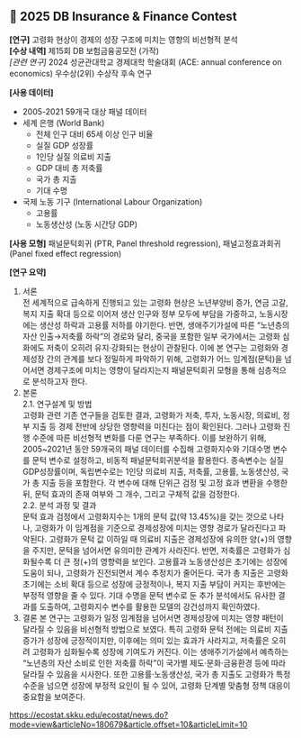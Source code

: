 ## 🥈 2025 DB Insurance & Finance Contest

**[연구]** 고령화 현상이 경제의 성장 구조에 미치는 영향의 비선형적 분석 \
**[수상 내역]** 제15회 DB 보험금융공모전 (가작) \
*[관련 연구]* 2024 성균관대학교 경제대학 학술대회 (ACE: annual conference on economics) 우수상(2위) 수상작 후속 연구

**[사용 데이터]**
- 2005-2021 59개국 대상 패널 데이터
- 세계 은행 (World Bank)
  -  전체 인구 대비 65세 이상 인구 비율
  -  실질 GDP 성장률
  -  1인당 실질 의료비 지출
  -  GDP 대비 총 저축률
  -  국가 총 지출
  -  기대 수명
- 국제 노동 기구 (International Labour Organization)
  - 고용률
  - 노동생산성 (노동 시간당 GDP)
 
**[사용 모형]** 패널문턱회귀 (PTR, Panel threshold regression), 패널고정효과회귀 (Panel fixed effect regression)

**[연구 요약]** 
1. 서론 \
전 세계적으로 급속하게 진행되고 있는 고령화 현상은 노년부양비 증가, 연금 고갈, 복지 지출 확대 등으로 이어져 생산 인구와 정부 모두에 부담을 가중하고, 노동시장에는 생산성 하락과 고용률 저하를 야기한다. 반면, 생애주기가설에 따른 “노년층의 자산 인출→저축률 하락”의 경로와 달리, 중국을 포함한 일부 국가에서는 고령화 심화에도 저축이 오히려 유지·강화되는 현상이 관찰된다. 이에 본 연구는 고령화와 경제성장 간의 관계를 보다 정밀하게 파악하기 위해, 고령화가 어느 임계점(문턱)을 넘어서면 경제구조에 미치는 영향이 달라지는지 패널문턱회귀 모형을 통해 심층적으로 분석하고자 한다.
2. 본론 \
2.1. 연구설계 및 방법 \
고령화 관련 기존 연구들을 검토한 결과, 고령화가 저축, 투자, 노동시장, 의료비, 정부 지출 등 경제 전반에 상당한 영향력을 미친다는 점이 확인된다. 그러나 고령화 진행 수준에 따른 비선형적 변화를 다룬 연구는 부족하다. 이를 보완하기 위해, 2005~2021년 동안 59개국의 패널 데이터를 수집해 고령화지수와 기대수명 변수를 문턱 변수로 설정하고, 비동적 패널문턱회귀분석을 활용한다. 종속변수는 실질 GDP성장률이며, 독립변수로는 1인당 의료비 지출, 저축률, 고용률, 노동생산성, 국가 총 지출 등을 포함한다. 각 변수에 대해 단위근 검정 및 고정 효과 변환을 수행한 뒤, 문턱 효과의 존재 여부와 그 개수, 그리고 구체적 값을 검정한다. \
2.2. 분석 과정 및 결과 \
문턱 효과 검정에서 고령화지수는 1개의 문턱 값(약 13.45%)을 갖는 것으로 나타나, 고령화가 이 임계점을 기준으로 경제성장에 미치는 영향 경로가 달라진다고 파악된다. 고령화가 문턱 값 이하일 때 의료비 지출은 경제성장에 유의한 양(+)의 영향을 주지만, 문턱을 넘어서면 유의미한 관계가 사라진다. 반면, 저축률은 고령화가 심화될수록 더 큰 정(+)의 영향력을 보인다. 고용률과 노동생산성은 초기에는 성장에 도움이 되나, 고령화가 진전되면서 계수 추정치가 줄어든다. 국가 총 지출은 고령화 초기에는 소비 확대 등으로 성장에 긍정적이나, 복지 지출 부담이 커지는 후반에는 부정적 영향을 줄 수 있다. 기대 수명을 문턱 변수로 둔 추가 분석에서도 유사한 결과를 도출하여, 고령화지수 변수를 활용한 모델의 강건성까지 확인하였다.
3. 결론
본 연구는 고령화가 일정 임계점을 넘어서면 경제성장에 미치는 영향 패턴이 달라질 수 있음을 비선형적 방법으로 보였다. 특히 고령화 문턱 전에는 의료비 지출 증가가 성장에 긍정적이지만, 이후에는 의미 있는 효과가 사라지고, 저축률은 오히려 고령화가 심화될수록 성장에 기여도가 커진다. 이는 생애주기가설에서 예측하는 “노년층의 자산 소비로 인한 저축률 하락”이 국가별 제도·문화·금융환경 등에 따라 달라질 수 있음을 시사한다. 또한 고용률·노동생산성, 국가 총 지출도 고령화가 특정 수준을 넘으면 성장에 부정적 요인이 될 수 있어, 고령화 단계별 맞춤형 정책 대응이 중요함을 보여준다.



https://ecostat.skku.edu/ecostat/news.do?mode=view&articleNo=180679&article.offset=10&articleLimit=10
